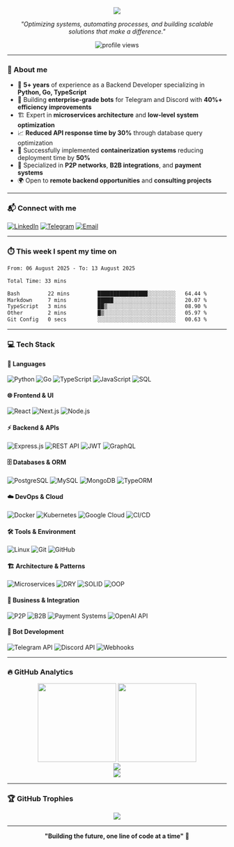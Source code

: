 <div align="center">
  
<img src="https://readme-typing-svg.herokuapp.com/?font=Righteous&size=35&center=true&vCenter=true&width=500&height=70&duration=4000&lines=Hi+There!+👋;+I'm+Ivan!;Backend+Developer+🚀;Python+•+Go+•+TypeScript;Building+Amazing+Bots+🤖"/>

</div>

<div align="center">
  
*"Optimizing systems, automating processes, and building scalable solutions that make a difference."*

</div>

<p align="center">
  <img src="https://komarev.com/ghpvc/?username=DebugSensei&label=Profile%20views&color=blueviolet&style=flat" alt="profile views" />
</p>

---

### 🧠 About me

- 💼 **5+ years** of experience as a Backend Developer specializing in **Python, Go, TypeScript**
- 🤖 Building **enterprise-grade bots** for Telegram and Discord with **40%+ efficiency improvements**
- 🏗️ Expert in **microservices architecture** and **low-level system optimization**
- 📈 **Reduced API response time by 30%** through database query optimization
- 🚀 Successfully implemented **containerization systems** reducing deployment time by **50%**
- 🔧 Specialized in **P2P networks**, **B2B integrations**, and **payment systems**
- 🌍 Open to **remote backend opportunities** and **consulting projects**

---

### 📬 Connect with me

[![LinkedIn](https://img.shields.io/badge/LinkedIn-0077B5?style=for-the-badge&logo=linkedin&logoColor=white)](https://www.linkedin.com/in/ivan-poda/)
[![Telegram](https://img.shields.io/badge/Telegram-2CA5E0?style=for-the-badge&logo=telegram&logoColor=white)](https://t.me/Ivan_Poda)
[![Email](https://img.shields.io/badge/Email-D14836?style=for-the-badge&logo=gmail&logoColor=white)](mailto:debugsenseirbx@gmail.com)

---

### ⏱️ This week I spent my time on

<!--START_SECTION:waka-->

```txt
From: 06 August 2025 - To: 13 August 2025

Total Time: 33 mins

Bash         22 mins         ████████████████░░░░░░░░░   64.44 %
Markdown     7 mins          █████░░░░░░░░░░░░░░░░░░░░   20.07 %
TypeScript   3 mins          ██▒░░░░░░░░░░░░░░░░░░░░░░   08.90 %
Other        2 mins          █▒░░░░░░░░░░░░░░░░░░░░░░░   05.97 %
Git Config   0 secs          ░░░░░░░░░░░░░░░░░░░░░░░░░   00.63 %
```

<!--END_SECTION:waka-->

---

### 💻 Tech Stack

#### 🚀 Languages
![Python](https://img.shields.io/badge/Python-3670A0?style=for-the-badge&logo=python&logoColor=ffdd54)
![Go](https://img.shields.io/badge/Go-00ADD8?style=for-the-badge&logo=go&logoColor=white)
![TypeScript](https://img.shields.io/badge/TypeScript-007ACC?style=for-the-badge&logo=typescript&logoColor=white)
![JavaScript](https://img.shields.io/badge/JavaScript-F7DF1E?style=for-the-badge&logo=javascript&logoColor=black)
![SQL](https://img.shields.io/badge/SQL-336791?style=for-the-badge&logo=postgresql&logoColor=white)

#### 🌐 Frontend & UI
![React](https://img.shields.io/badge/React-20232A?style=for-the-badge&logo=react&logoColor=61DAFB)
![Next.js](https://img.shields.io/badge/Next.js-000000?style=for-the-badge&logo=nextdotjs&logoColor=white)
![Node.js](https://img.shields.io/badge/Node.js-43853D?style=for-the-badge&logo=node.js&logoColor=white)

#### ⚡ Backend & APIs
![Express.js](https://img.shields.io/badge/Express.js-404D59?style=for-the-badge&logo=express&logoColor=white)
![REST API](https://img.shields.io/badge/REST_API-FF6C37?style=for-the-badge&logo=postman&logoColor=white)
![JWT](https://img.shields.io/badge/JWT-black?style=for-the-badge&logo=JSON%20web%20tokens)
![GraphQL](https://img.shields.io/badge/GraphQL-E10098?style=for-the-badge&logo=graphql&logoColor=white)

#### 🗄️ Databases & ORM
![PostgreSQL](https://img.shields.io/badge/PostgreSQL-4169E1?style=for-the-badge&logo=postgresql&logoColor=white)
![MySQL](https://img.shields.io/badge/MySQL-4479A1?style=for-the-badge&logo=mysql&logoColor=white)
![MongoDB](https://img.shields.io/badge/MongoDB-4EA94B?style=for-the-badge&logo=mongodb&logoColor=white)
![TypeORM](https://img.shields.io/badge/TypeORM-FE0803?style=for-the-badge&logo=typeorm&logoColor=white)

#### ☁️ DevOps & Cloud
![Docker](https://img.shields.io/badge/Docker-2496ED?style=for-the-badge&logo=docker&logoColor=white)
![Kubernetes](https://img.shields.io/badge/Kubernetes-326CE5?style=for-the-badge&logo=kubernetes&logoColor=white)
![Google Cloud](https://img.shields.io/badge/Google_Cloud-4285F4?style=for-the-badge&logo=google-cloud&logoColor=white)
![CI/CD](https://img.shields.io/badge/CI%2FCD-0052CC?style=for-the-badge&logo=github-actions&logoColor=white)

#### 🛠️ Tools & Environment
![Linux](https://img.shields.io/badge/Linux-FCC624?style=for-the-badge&logo=linux&logoColor=black)
![Git](https://img.shields.io/badge/Git-F05032?style=for-the-badge&logo=git&logoColor=white)
![GitHub](https://img.shields.io/badge/GitHub-100000?style=for-the-badge&logo=github&logoColor=white)

#### 🏗️ Architecture & Patterns
![Microservices](https://img.shields.io/badge/Microservices-1572B6?style=for-the-badge&logo=kubernetes&logoColor=white)
![DRY](https://img.shields.io/badge/DRY-FF6B6B?style=for-the-badge&logo=codeclimate&logoColor=white)
![SOLID](https://img.shields.io/badge/SOLID-4ECDC4?style=for-the-badge&logo=solid&logoColor=white)
![OOP](https://img.shields.io/badge/OOP-45B7D1?style=for-the-badge&logo=object-oriented&logoColor=white)

#### 💼 Business & Integration
![P2P](https://img.shields.io/badge/P2P-FF9F43?style=for-the-badge&logo=blockchain&logoColor=white)
![B2B](https://img.shields.io/badge/B2B-26de81?style=for-the-badge&logo=business&logoColor=white)
![Payment Systems](https://img.shields.io/badge/Payment_Systems-00D4AA?style=for-the-badge&logo=stripe&logoColor=white)
![OpenAI API](https://img.shields.io/badge/OpenAI_API-412991?style=for-the-badge&logo=openai&logoColor=white)

#### 🤖 Bot Development
![Telegram API](https://img.shields.io/badge/Telegram_API-26A5E4?style=for-the-badge&logo=telegram&logoColor=white)
![Discord API](https://img.shields.io/badge/Discord_API-5865F2?style=for-the-badge&logo=discord&logoColor=white)
![Webhooks](https://img.shields.io/badge/Webhooks-FF6B6B?style=for-the-badge&logo=webhook&logoColor=white)

---

### 🔥 GitHub Analytics

<div align="center">
  
<img height="180em" src="https://github-readme-stats.vercel.app/api?username=DebugSensei&show_icons=true&theme=tokyonight&include_all_commits=true&count_private=true"/>
<img height="180em" src="https://github-readme-stats.vercel.app/api/top-langs/?username=DebugSensei&layout=compact&langs_count=8&theme=tokyonight"/>

</div>

<div align="center">
  
<img src="https://streak-stats.demolab.com?user=DebugSensei&theme=tokyonight&hide_border=false"/>

</div>

<div align="center">
  
<img src="https://github-readme-activity-graph.vercel.app/graph?username=DebugSensei&theme=tokyo-night"/>

</div>

---

### 🏆 GitHub Trophies

<div align="center">
  
<img src="https://github-profile-trophy.vercel.app/?username=DebugSensei&theme=tokyonight&no-frame=false&no-bg=false&margin-w=4"/>

</div>

---

<div align="center">
  
**"Building the future, one line of code at a time"** 💫

</div>

